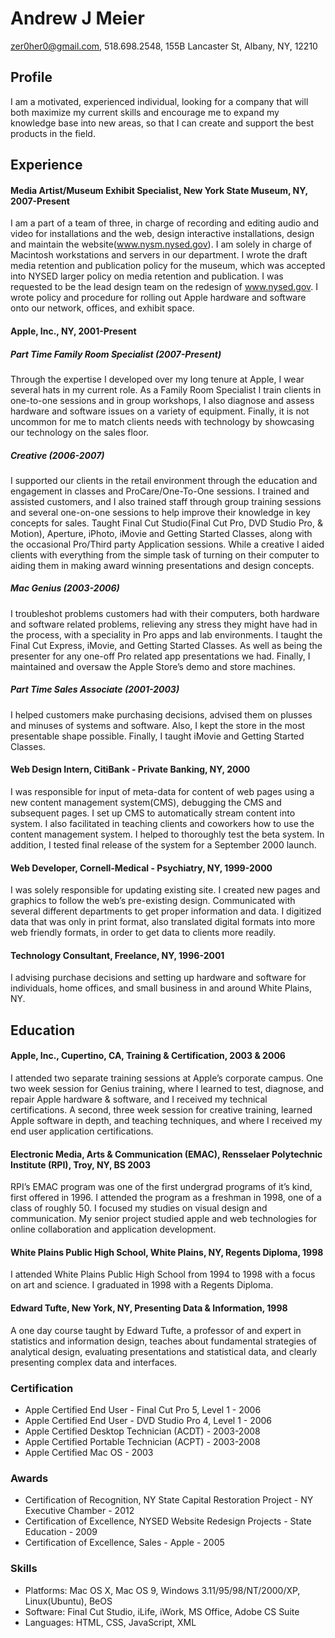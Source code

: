 # Andrew J Meier
zer0her0@gmail.com, 518.698.2548,
155B Lancaster St, Albany, NY, 12210

## Profile
I am a motivated, experienced individual, looking for a company that will both maximize my current skills and encourage me to expand my knowledge base into new areas, so that I can create and support the best products in the field.

## Experience

#### Media Artist/Museum Exhibit Specialist, New York State Museum, NY, 2007-Present
I am a part of a team of three, in charge of recording and editing audio and video for installations and the web, design interactive installations, design and maintain the website(www.nysm.nysed.gov). I am solely in charge of Macintosh workstations and servers in our department. I wrote the draft media retention and publication policy for the museum, which was accepted into NYSED larger policy on media retention and publication. I was requested to be the lead design team on the redesign of www.nysed.gov. I wrote policy and procedure for rolling out Apple hardware and software onto our network, offices, and exhibit space.

#### Apple, Inc., NY, 2001-Present
##### Part Time Family Room Specialist (2007-Present)
Through the expertise I developed over my long tenure at Apple, I wear several hats in my current role. As a Family Room Specialist I train clients in one-to-one sessions and in group workshops, I also diagnose and assess hardware and software issues on a variety of equipment. Finally, it is not uncommon for me to match clients needs with technology by showcasing our technology on the sales floor.

##### Creative (2006-2007)
I supported our clients in the retail environment through the education and engagement in classes and ProCare/One-To-One sessions. I trained and assisted customers, and I also trained staff through group training sessions and several one-on-one sessions to help improve their knowledge in key concepts for sales. Taught Final Cut Studio(Final Cut Pro, DVD Studio Pro, & Motion), Aperture, iPhoto, iMovie and Getting Started Classes, along with the occasional Pro/Third party Application sessions.  While a creative I aided clients with everything from the simple task of turning on their computer to aiding them in making award winning presentations and design concepts.

##### Mac Genius (2003-2006)
I troubleshot problems customers had with their computers, both hardware and software related problems, relieving any stress they might have had in the process, with a speciality in Pro apps and lab environments. I taught the Final Cut Express, iMovie, and Getting Started Classes. As well as being the presenter for any one-off Pro related app presentations we had.  Finally, I maintained and oversaw the Apple Store’s demo and store machines.

##### Part Time Sales Associate (2001-2003)
I helped customers make purchasing decisions, advised them on plusses and minuses of systems and software. Also, I kept the store in the most presentable shape possible. Finally, I taught iMovie and Getting Started Classes.

#### Web Design Intern, CitiBank - Private Banking, NY, 2000
I was responsible for input of meta-data for content of web pages using a new content management system(CMS), debugging the CMS and subsequent pages. I set up CMS to automatically stream content into system. I also facilitated in teaching clients and coworkers how to use the content management system. I helped to thoroughly test the beta system. In addition, I tested final release of the system for a September 2000 launch.

#### Web Developer, Cornell-Medical - Psychiatry, NY, 1999-2000
I was solely responsible for updating existing site. I created new pages and graphics to follow the web’s pre-existing design. Communicated with several different departments to get proper information and data. I digitized data that was only in print format, also translated digital formats into more web friendly formats, in order to get data to clients more readily.

#### Technology Consultant, Freelance, NY, 1996-2001
I advising purchase decisions and setting up hardware and software for individuals, home offices, and small business in and around White Plains, NY.

## Education

#### Apple, Inc., Cupertino, CA, Training & Certification, 2003 & 2006
I attended two separate training sessions at Apple’s corporate campus. One two week session for Genius training, where I learned to test, diagnose, and repair Apple hardware & software, and I received my technical certifications. A second, three week session for creative training, learned Apple software in depth, and teaching techniques, and where I received my end user  application certifications.

#### Electronic Media, Arts & Communication (EMAC), Rensselaer Polytechnic Institute (RPI), Troy, NY, BS 2003
RPI’s EMAC program was one of the first undergrad programs of it’s kind, first offered in 1996. I attended the program as a freshman in 1998, one of a class of roughly 50. I focused my studies on visual design and communication. My senior project studied apple and web technologies for online collaboration and application development.

#### White Plains Public High School, White Plains, NY, Regents Diploma, 1998
I attended White Plains Public High School from 1994 to 1998 with a focus on art and science. I graduated in 1998 with a Regents Diploma.

#### Edward Tufte, New York, NY, Presenting Data & Information, 1998
A one day course taught by Edward Tufte, a professor of and expert in statistics and information design, teaches about fundamental strategies of analytical design, evaluating presentations and statistical data, and clearly presenting complex data and interfaces.

### Certification
* Apple Certified End User - Final Cut Pro 5, Level 1 - 2006
* Apple Certified End User - DVD Studio Pro 4, Level 1 - 2006
* Apple Certified Desktop Technician (ACDT) - 2003-2008
* Apple Certified Portable Technician (ACPT) - 2003-2008
* Apple Certified Mac OS - 2003

### Awards
* Certification of Recognition, NY State Capital Restoration Project - NY Executive Chamber - 2012
* Certification of Excellence, NYSED Website Redesign Projects - State Education - 2009
* Certification of Excellence, Sales - Apple - 2005

### Skills
* Platforms: Mac OS X, Mac OS 9, Windows 3.11/95/98/NT/2000/XP, Linux(Ubuntu), BeOS
* Software: Final Cut Studio, iLife, iWork, MS Office, Adobe CS Suite
* Languages:  HTML, CSS, JavaScript, XML